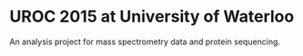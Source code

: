 # UROC 2015 at University of Waterloo
An analysis project for mass spectrometry data and protein sequencing.
